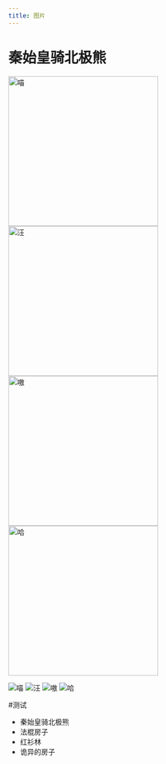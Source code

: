 ```yaml
---
title: 图片
---
```


# 秦始皇骑北极熊
<img src="/images/s1.png" alt="喵" width="300" />
<img src="/images/s2.png" alt="汪" width="300" />
<img src="/images/s3.png" alt="嗷" width="300" />
<img src="/images/s4.png" alt="哈" width="300" />

![喵](/images/s1.png)
![汪](/images/s2.png)
![嗷](/images/s3.png)
![哈](/images/s4.png)

#测试
- 秦始皇骑北极熊
- 法棍房子
- 红衫林
- 诡异的房子